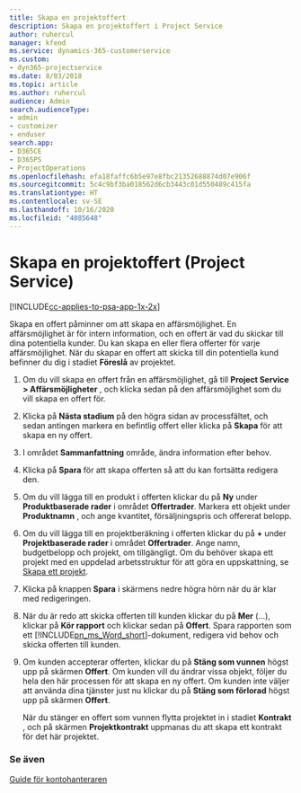 ```yaml
---
title: Skapa en projektoffert
description: Skapa en projektoffert i Project Service
author: ruhercul
manager: kfend
ms.service: dynamics-365-customerservice
ms.custom:
- dyn365-projectservice
ms.date: 8/03/2018
ms.topic: article
ms.author: ruhercul
audience: Admin
search.audienceType:
- admin
- customizer
- enduser
search.app:
- D365CE
- D365PS
- ProjectOperations
ms.openlocfilehash: efa18faffc6b5e97e8fbc21352688874d07e906f
ms.sourcegitcommit: 5c4c9bf3ba018562d6cb3443c01d550489c415fa
ms.translationtype: HT
ms.contentlocale: sv-SE
ms.lasthandoff: 10/16/2020
ms.locfileid: "4085648"
---
```

# <a name="create-a-project-quote-project-service"></a>Skapa en projektoffert (Project Service)

[!INCLUDE[cc-applies-to-psa-app-1x-2x](../includes/cc-applies-to-psa-app-1x-2x.md)]

Skapa en offert påminner om att skapa en affärsmöjlighet. En affärsmöjlighet är för intern information, och en offert är vad du skickar till dina potentiella kunder. Du kan skapa en eller flera offerter för varje affärsmöjlighet. När du skapar en offert att skicka till din potentiella kund befinner du dig i stadiet **Föreslå** av projektet.  
  
1. Om du vill skapa en offert från en affärsmöjlighet, gå till **Project Service > Affärsmöjligheter** , och klicka sedan på den affärsmöjlighet som du vill skapa en offert för.  
  
2. Klicka på **Nästa stadium** på den högra sidan av processfältet, och sedan antingen markera en befintlig offert eller klicka på **Skapa** för att skapa en ny offert.  
  
3. I området **Sammanfattning** område, ändra information efter behov.  
  
4. Klicka på **Spara** för att skapa offerten så att du kan fortsätta redigera den.  
  
5. Om du vill lägga till en produkt i offerten klickar du på **Ny** under **Produktbaserade rader** i området **Offertrader**. Markera ett objekt under **Produktnamn** , och ange kvantitet, försäljningspris och offererat belopp.  
  
6. Om du vill lägga till en projektberäkning i offerten klickar du på **+** under **Projektbaserade rader** i området **Offertrader**. Ange namn, budgetbelopp och projekt, om tillgängligt. Om du behöver skapa ett projekt med en uppdelad arbetsstruktur för att göra en uppskattning, se [Skapa ett projekt](../psa/create-project.md).  
  
7. Klicka på knappen **Spara** i skärmens nedre högra hörn när du är klar med redigeringen.  
  
8. När du är redo att skicka offerten till kunden klickar du på **Mer** (...), klickar på **Kör rapport** och klickar sedan på **Offert**. Spara rapporten som ett [!INCLUDE[pn_ms_Word_short](../includes/pn-ms-word-short.md)]-dokument, redigera vid behov och skicka offerten till kunden.  
  
9. Om kunden accepterar offerten, klickar du på **Stäng som vunnen** högst upp på skärmen **Offert**. Om kunden vill du ändrar vissa objekt, följer du hela den här processen för att skapa en ny offert. Om kunden inte väljer att använda dina tjänster just nu klickar du på **Stäng som förlorad** högst upp på skärmen **Offert**.  
  
   När du stänger en offert som vunnen flytta projektet in i stadiet **Kontrakt** , och på skärmen **Projektkontrakt** uppmanas du att skapa ett kontrakt för det här projektet.  
  
### <a name="see-also"></a>Se även  
 [Guide för kontohanteraren](../psa/account-manager-guide.md)
